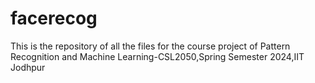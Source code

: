 # facerecog
This is the repository of all the files for the course project of Pattern Recognition and Machine Learning-CSL2050,Spring Semester 2024,IIT Jodhpur
